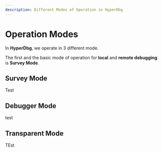 ```yaml
---
description: Different Modes of Operation in HyperDbg
---
```


# Operation Modes

In **HyperDbg**, we operate in 3 different mode.

The first and the basic mode of operation for **local** and **remote debugging** is **Survey Mode**.

## Survey Mode

Test

## Debugger Mode

test

## Transparent Mode

TEst



